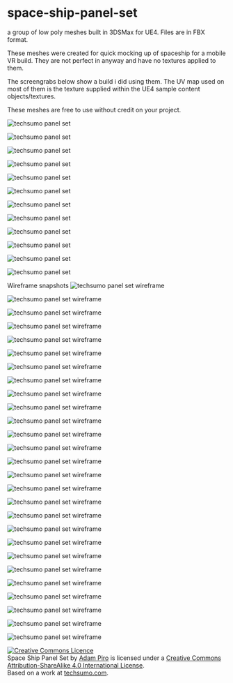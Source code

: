 # space-ship-panel-set
a group of low poly meshes built in 3DSMax for UE4. Files are in FBX format.

These meshes were created for quick mocking up of spaceship for a mobile VR build. They are not perfect in anyway and have no textures applied to them.

The screengrabs below show a build i did using them. The UV map used on most of them is the texture supplied within the UE4 sample content objects/textures.

These meshes are free to use without credit on your project.

![techsumo panel set](https://i.imgur.com/5yQaCQJ.jpg "techsumo panel set")

![techsumo panel set](https://i.imgur.com/VMPbXtE.jpg "techsumo panel set")

![techsumo panel set](https://i.imgur.com/pulfvxj.jpg "techsumo panel set")

![techsumo panel set](https://i.imgur.com/aj8xFbt.jpg "techsumo panel set")

![techsumo panel set](https://i.imgur.com/wJOJM6Z.jpg "techsumo panel set")

![techsumo panel set](https://i.imgur.com/RC6x9v7.jpg "techsumo panel set")

![techsumo panel set](https://i.imgur.com/XAteRMC.jpg "techsumo panel set")

![techsumo panel set](https://i.imgur.com/hS4KZdK.jpg "techsumo panel set")

![techsumo panel set](https://i.imgur.com/Pr5g2BQ.jpg "techsumo panel set")

![techsumo panel set](https://i.imgur.com/CexlvUp.jpg "techsumo panel set")

![techsumo panel set](https://i.imgur.com/Q1usggK.jpg "techsumo panel set")

![techsumo panel set](https://i.imgur.com/vIRthSJ.jpg "techsumo panel set")

Wireframe snapshots
![techsumo panel set wireframe](https://i.imgur.com/qLUmOhP.jpg "techsumo panel set")

![techsumo panel set wireframe](https://i.imgur.com/Ltv1Y9c.jpg "techsumo panel set")

![techsumo panel set wireframe](https://i.imgur.com/sN3yRuq.jpg "techsumo panel set")

![techsumo panel set wireframe](https://i.imgur.com/FI9KZZf.jpg "techsumo panel set")

![techsumo panel set wireframe](https://i.imgur.com/0uohfnc.jpg "techsumo panel set")

![techsumo panel set wireframe](https://i.imgur.com/WaUfDO1.jpg "techsumo panel set")

![techsumo panel set wireframe](https://i.imgur.com/5V63vAv.jpg "techsumo panel set")

![techsumo panel set wireframe](https://i.imgur.com/dTxCE4D.jpg "techsumo panel set")

![techsumo panel set wireframe](https://i.imgur.com/mygaQzw.jpg "techsumo panel set")

![techsumo panel set wireframe](https://i.imgur.com/RwVyQzg.jpg "techsumo panel set")

![techsumo panel set wireframe](https://i.imgur.com/kejmRG8.jpg "techsumo panel set")

![techsumo panel set wireframe](https://i.imgur.com/1Ip8Do2.jpg "techsumo panel set")

![techsumo panel set wireframe](https://i.imgur.com/JfoJyz2.jpg "techsumo panel set")

![techsumo panel set wireframe](https://i.imgur.com/RdmYQvH.jpg "techsumo panel set")

![techsumo panel set wireframe](https://i.imgur.com/KygESPD.jpg "techsumo panel set")

![techsumo panel set wireframe](https://i.imgur.com/G64WB9L.jpg "techsumo panel set")

![techsumo panel set wireframe](https://i.imgur.com/9pnvuim.jpg "techsumo panel set")

![techsumo panel set wireframe](https://i.imgur.com/9Piqc2i.jpg "techsumo panel set")

![techsumo panel set wireframe](https://i.imgur.com/rEwTXci.jpg "techsumo panel set")

![techsumo panel set wireframe](https://i.imgur.com/1bgeEON.jpg "techsumo panel set")

![techsumo panel set wireframe](https://i.imgur.com/NjxH6sL.jpg "techsumo panel set")

![techsumo panel set wireframe](https://i.imgur.com/pWiDJk6.jpg "techsumo panel set")

![techsumo panel set wireframe](https://i.imgur.com/uo8orxX.jpg "techsumo panel set")

![techsumo panel set wireframe](https://i.imgur.com/ABdXvmO.jpg "techsumo panel set")

![techsumo panel set wireframe](https://i.imgur.com/dVdqh84.jpg "techsumo panel set")

![techsumo panel set wireframe](https://i.imgur.com/vIRthSJ.jpg "techsumo panel set")

![techsumo panel set wireframe](https://i.imgur.com/vIRthSJ.jpg "techsumo panel set")


<a rel="license" href="http://creativecommons.org/licenses/by-sa/4.0/"><img alt="Creative Commons Licence" style="border-width:0" src="https://i.creativecommons.org/l/by-sa/4.0/88x31.png" /></a><br /><span xmlns:dct="http://purl.org/dc/terms/" href="http://purl.org/dc/dcmitype/StillImage" property="dct:title" rel="dct:type">Space Ship Panel Set</span> by <a xmlns:cc="http://creativecommons.org/ns#" href="techsumo.com" property="cc:attributionName" rel="cc:attributionURL">Adam Piro</a> is licensed under a <a rel="license" href="http://creativecommons.org/licenses/by-sa/4.0/">Creative Commons Attribution-ShareAlike 4.0 International License</a>.<br />Based on a work at <a xmlns:dct="http://purl.org/dc/terms/" href="techsumo.com" rel="dct:source">techsumo.com</a>.

